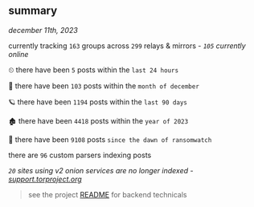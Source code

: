
## summary
_december 11th, 2023_

currently tracking `163` groups across `299` relays & mirrors - _`105` currently online_

⏲ there have been `5` posts within the `last 24 hours`

🦈 there have been `103` posts within the `month of december`

🪐 there have been `1194` posts within the `last 90 days`

🏚 there have been `4418` posts within the `year of 2023`

🦕 there have been `9108` posts `since the dawn of ransomwatch`

there are `96` custom parsers indexing posts

_`20` sites using v2 onion services are no longer indexed - [support.torproject.org](https://support.torproject.org/onionservices/v2-deprecation/)_

> see the project [README](https://github.com/joshhighet/ransomwatch#ransomwatch--) for backend technicals
